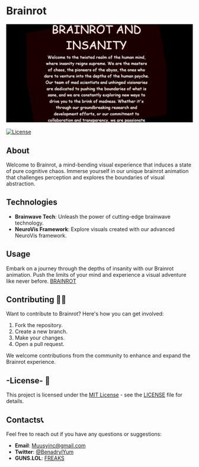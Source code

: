 # Brainrot

[![Demo](Demo.png)](https://ffuv.github.io/BRAINROT/)

[![License](https://img.shields.io/badge/License-MIT-blue.svg?style=for-the-badge)](LICENSE)

## About

Welcome to Brainrot, a mind-bending visual experience that induces a state of pure cognitive chaos. Immerse yourself in our unique brainrot animation that challenges perception and explores the boundaries of visual abstraction.

## Technologies

- **Brainwave Tech**: Unleash the power of cutting-edge brainwave technology.
- **NeuroVis Framework**: Explore visuals created with our advanced NeuroVis framework.

## Usage

Embark on a journey through the depths of insanity with our Brainrot animation. Push the limits of your mind and experience a visual adventure like never before. [BRAINROT](https://ffuv.github.io/BRAINROT)

## Contributing 🧑‍💻

Want to contribute to Brainrot? Here's how you can get involved:

1. Fork the repository.
2. Create a new branch.
3. Make your changes.
4. Open a pull request.

We welcome contributions from the community to enhance and expand the Brainrot experience.

## -License- 📃
 
This project is licensed under the [MIT License](LICENSE) - see the [LICENSE](LICENSE) file for details.

## Contacts📞

Feel free to reach out if you have any questions or suggestions:

- **Email**: Muusyinc@gmail.com
- **Twitter**: [@BenadrylYum](https://twitter.com/BenadrylYum)
- **GUNS.LOL**: [FREAKS](https://guns.lol/freaks)
